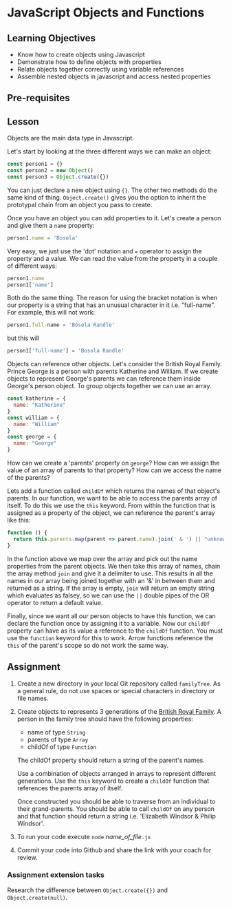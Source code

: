 # JavaScript Objects and Functions

## Learning Objectives

* Know how to create objects using Javascript
* Demonstrate how to define objects with properties
* Relate objects together correctly using variable references
* Assemble nested objects in javascript and access nested properties

## Pre-requisites

## Lesson
Objects are the main data type in Javascript. 

Let's start by looking at the three different ways we can make an object:

```javascript
const person1 = {}
const person2 = new Object()
const person3 = Object.create({})
```
You can just declare a new object using `{}`. The other two methods do the same kind of thing. `Object.create()` gives you the option to inherit the prototypal chain from an object you pass to create. 

Once you have an object you can add properties to it. Let's create a person and give them a `name` property:

```javascript
person1.name = 'Bosola'
```
Very easy, we just use the 'dot' notation and `=` operator to assign the property and a value. We can read the value from the property in a couple of different ways:
```javascript
person1.name
person1['name']
```
Both do the same thing. The reason for using the bracket notation is when our property is a string that has an unusual character in it i.e. "full-name". For example, this will not work:
```javascript
person1.full-name = 'Bosola Randle'
```
but this will
```javascript
person1['full-name'] = 'Bosola Randle'
```
Objects can reference other objects. Let's consider the British Royal Family. Prince George is a person with parents Katherine and William. If we create objects to represent George's parents we can reference them inside George's person object. To group objects together we can use an array.
```javascript
const katherine = {
  name: "Katherine"
}
const william = {
  name: "William"
}
const george = {
  name: "George"
}
```
How can we create a 'parents' property on `george`?
How can we assign the value of an array of parents to that property?
How can we access the name of the parents?

Lets add a function called `childOf` which returns the names of that object's parents. In our function, we want to be able to access the parents array of itself. To do this we use the `this` keyword. From within the function that is assigned as a property of the object, we can reference the parent's array like this:

```javascript
function () {
  return this.parents.map(parent => parent.name).join(' & ') || "unknown"
}
```
In the function above we map over the array and pick out the name properties from the parent objects. We then take this array of names, chain the array method `join` and give it a delimiter to use. This results in all the names in our array being joined together with an '&' in between them and returned as a string. If the array is empty, `join` will return an empty string which evaluates as falsey, so we can use the `||` double pipes of the OR operator to return a default value.

Finally, since we want all our person objects to have this function, we can declare the function once by assigning it to a variable. Now our `childOf` property can have as its value a reference to the `childOf` function. You must use the `function` keyword for this to work. Arrow functions reference the `this` of the parent's scope so do not work the same way. 

## Assignment
  1. Create a new directory in your local Git repository called `familyTree`. As a general rule, do not use spaces or special characters in directory or file names.

  1. Create objects to represents 3 generations of the [British Royal Family](https://i.insider.com/5e17677224fe1248eb288e84?width=1000&format=jpeg&auto=webp). A person in the family tree should have the following properties:

      * name of type `String`
      * parents of type `Array` 
      * childOf of type `Function`

     The childOf property should return a string of the parent's names.

     Use a combination of objects arranged in arrays to represent different generations. Use the `this` keyword to create a `childOf` function that references the parents array of itself.

     Once constructed you should be able to traverse from an individual to their grand-parents. You should be able to call `childOf` on any person and that function should return a string i.e. 'Elizabeth Windsor & Philip Windsor'.

  1. To run your code execute `node` *name_of_file*`.js`

  1. Commit your code into Github and share the link with your coach for review.

### Assignment extension tasks
Research the difference between `Object.create({})` and `Object.create(null)`. 
